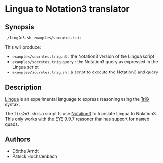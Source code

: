 # Lingua to Notation3 translator

## Synopsis

```
./ling2n3.sh examples/socrates.trig
```

This will produce:

- `examples/socrates.trig.n3` : the Notation3 version of the Lingua script
- `examples/socrates.trig.query` : the Notation3 query as expressed in the Lingua script
- `examples/socrates.trig.sh` : a script to execute the Notation3 and query 

## Description

[Lingua](https://github.com/eyereasoner/eye/tree/master/lingua) is an experimental language to express reasoning using the [TriG](https://www.w3.org/TR/trig/) syntax.

The `ling2n3.sh` is a script to use [Notation3](https://w3c.github.io/N3/spec/) to translate Lingua to Notation3. This only works with the [EYE](https://github.com/eyereasoner/eye/tree/master) 9.9.7 reasoner that has support for named quads.

## Authors

- Dörthe Arndt
- Patrick Hochstenbach
